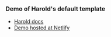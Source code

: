 ### Demo of Harold's default template

- [Harold docs](https://www.haroldjs.com)
- [Demo hosted at Netlify](https://cocky-leakey-9ad1bc.netlify.app)